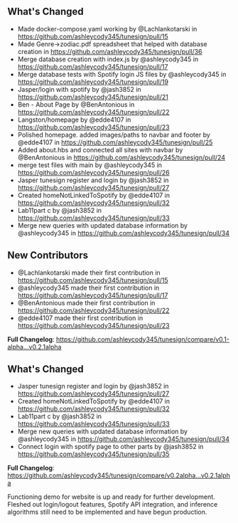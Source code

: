 ## What's Changed
* Made docker-compose.yaml working by @Lachlankotarski in https://github.com/ashleycody345/tunesign/pull/15
* Made Genre->zodiac.pdf spreadsheet that helped with database creation in https://github.com/ashleycody345/tunesign/pull/36
* Merge database creation with index.js by @ashleycody345 in https://github.com/ashleycody345/tunesign/pull/17
* Merge database tests with Spotify login JS files by @ashleycody345 in https://github.com/ashleycody345/tunesign/pull/19
* Jasper/login with spotify by @jash3852 in https://github.com/ashleycody345/tunesign/pull/21
* Ben - About Page by @BenAntonious in https://github.com/ashleycody345/tunesign/pull/22
* Langston/homepage by @edde4107 in https://github.com/ashleycody345/tunesign/pull/23
* Polished homepage. added images/paths to navbar and footer by @edde4107 in https://github.com/ashleycody345/tunesign/pull/25
* Added about.hbs and connected all sites with navbar by @BenAntonious in https://github.com/ashleycody345/tunesign/pull/24
* merge test files with main by @ashleycody345 in https://github.com/ashleycody345/tunesign/pull/26
* Jasper tunesign register and login by @jash3852 in https://github.com/ashleycody345/tunesign/pull/27
* Created homeNotLinkedToSpotify by @edde4107 in https://github.com/ashleycody345/tunesign/pull/32
* Lab11part c by @jash3852 in https://github.com/ashleycody345/tunesign/pull/33
* Merge new queries with updated database information by @ashleycody345 in https://github.com/ashleycody345/tunesign/pull/34

## New Contributors
* @Lachlankotarski made their first contribution in https://github.com/ashleycody345/tunesign/pull/15
* @ashleycody345 made their first contribution in https://github.com/ashleycody345/tunesign/pull/17
* @BenAntonious made their first contribution in https://github.com/ashleycody345/tunesign/pull/22
* @edde4107 made their first contribution in https://github.com/ashleycody345/tunesign/pull/23

**Full Changelog**: https://github.com/ashleycody345/tunesign/compare/v0.1-alpha...v0.2.1alpha

## What's Changed
* Jasper tunesign register and login by @jash3852 in https://github.com/ashleycody345/tunesign/pull/27
* Created homeNotLinkedToSpotify by @edde4107 in https://github.com/ashleycody345/tunesign/pull/32
* Lab11part c by @jash3852 in https://github.com/ashleycody345/tunesign/pull/33
* Merge new queries with updated database information by @ashleycody345 in https://github.com/ashleycody345/tunesign/pull/34
* Connect login with spotify page to other parts by @jash3852 in https://github.com/ashleycody345/tunesign/pull/35


**Full Changelog**: https://github.com/ashleycody345/tunesign/compare/v0.2alpha...v0.2.1alpha

Functioning demo for website is up and ready for further development. Fleshed out login/logout features, Spotify API integration, and inference algorithms still need to be implemented and have begun production.
